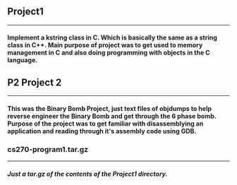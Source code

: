 ## Project1
---
#### Implement a kstring class in C. Which is basically the same as a string class in C++. Main purpose of project was to get used to memory management in C and also doing programming with objects in the C language.

## P2 **Project 2**
---
#### This was the Binary Bomb Project, just text files of objdumps to help reverse engineer the Binary Bomb and get through the 6 phase bomb. Purpose of the project was to get familiar with disassemblying an application and reading through it's assembly code using GDB.

### cs270-program1.tar.gz
---
##### Just a tar.gz of the contents of the Project1 directory.